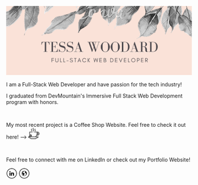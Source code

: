 <img src="https://github.com/tessa-woodard/tessa-woodard/blob/main/cover.png?raw=true" />

<br />

I am a Full-Stack Web Developer and have passion for the tech industry!

I graduated from DevMountain's Immersive Full Stack Web Development program with honors.

<br />

My most recent project is a Coffee Shop Website. Feel free to check it out here! --> <a href="https://impresso-expresso.netlify.app/" target="_blank"><img src="https://github.com/tessa-woodard/tessa-woodard/blob/main/coffee.png" alt="Website" width="30"></a>

<br />

Feel free to connect with me on LinkedIn or check out my Portfolio Website!

<a href="https://www.linkedin.com/in/tessa-woodard-0540371b7/" target="_blank"><img src="https://github.com/tessa-woodard/tessa-woodard/blob/main/linked.png?raw=true" alt="LinkedIn" width="30"></a>
<a href="https://tessawoodard.me/" target="_blank"><img src="https://github.com/tessa-woodard/tessa-woodard/blob/main/portfolio.png?raw=true" alt="Website" width="30"></a>
